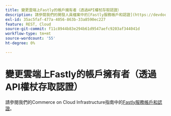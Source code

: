 ```yaml
---
title: 變更雲端上Fastly的帳戶擁有者（透過API權杖存取認證）
description: 請參閱我們的開發人員檔案中的[Fastly服務帳戶和認證](https://devdocs.magento.com/guides/v2.3/cloud/cdn/cloud-fastly.html#fastly-service-account-and-credentials)。
exl-id: 35ac5faf-477a-4056-863b-33a8590ec227
feature: REST, Cloud
source-git-commit: f11c8944b83e294b61d9547aefc9203af344041d
workflow-type: tm+mt
source-wordcount: '55'
ht-degree: 0%

---
```


# 變更雲端上Fastly的帳戶擁有者（透過API權杖存取認證）

請參閱我們的Commerce on Cloud Infrastructure指南中的[Fastly服務帳戶和認證](https://experienceleague.adobe.com/docs/commerce-cloud-service/user-guide/cdn/setup-fastly/fastly-configuration.html?lang=en#test-fastly-credentials)。


